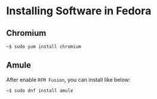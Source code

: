 # Installing Software in Fedora

## Chromium

```bash
~$ sudo yum install chromium
```

## Amule

After enable `RFM Fusion`, you can install like below:

```bash
~$ sudo dnf install amule
```
